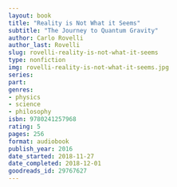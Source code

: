 ```yaml
---
layout: book
title: "Reality is Not What it Seems"
subtitle: "The Journey to Quantum Gravity"
author: Carlo Rovelli
author_last: Rovelli
slug: rovelli-reality-is-not-what-it-seems
type: nonfiction
img: rovelli-reality-is-not-what-it-seems.jpg
series: 
part: 
genres:
- physics
- science
- philosophy
isbn: 9780241257968
rating: 5
pages: 256
format: audiobook
publish_year: 2016
date_started: 2018-11-27
date_completed: 2018-12-01
goodreads_id: 29767627
---
```

